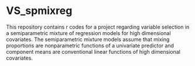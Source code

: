 # VS_spmixreg
This repository contains r codes for a project regarding variable selection in a semiparametric mixture of regression models for high dimensional covariates. The semiparametric mixture models assume that mixing proportions are nonparametric functions of a univariate predictor and component means are conventional linear functions of high dimensional covariates. 
